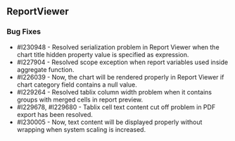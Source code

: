 ## ReportViewer

### Bug Fixes

* \#I230948 - Resolved serialization problem in Report Viewer when the chart title hidden property value is specified as expression.
* \#I227904 - Resolved scope exception when report variables used inside aggregate function.
* \#I226039 - Now, the chart will be rendered properly in Report Viewer if chart category field contains a null value.
* \#I229264 - Resolved tablix column width problem when it contains groups with merged cells in report preview.
* \#I229678, #I229680 - Tablix cell text content cut off problem in PDF export has been resolved.
* \#I230005 - Now, text content will be displayed properly without wrapping when system scaling is increased.
